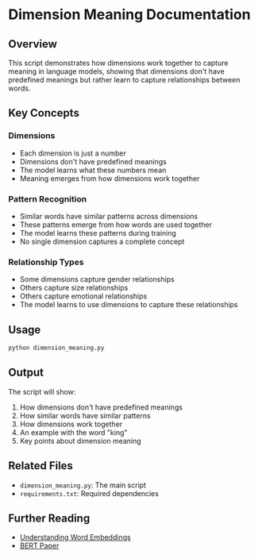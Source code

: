 # Dimension Meaning Documentation

## Overview
This script demonstrates how dimensions work together to capture meaning in language models, showing that dimensions don't have predefined meanings but rather learn to capture relationships between words.

## Key Concepts

### Dimensions
- Each dimension is just a number
- Dimensions don't have predefined meanings
- The model learns what these numbers mean
- Meaning emerges from how dimensions work together

### Pattern Recognition
- Similar words have similar patterns across dimensions
- These patterns emerge from how words are used together
- The model learns these patterns during training
- No single dimension captures a complete concept

### Relationship Types
- Some dimensions capture gender relationships
- Others capture size relationships
- Others capture emotional relationships
- The model learns to use dimensions to capture these relationships

## Usage
```python
python dimension_meaning.py
```

## Output
The script will show:
1. How dimensions don't have predefined meanings
2. How similar words have similar patterns
3. How dimensions work together
4. An example with the word "king"
5. Key points about dimension meaning

## Related Files
- `dimension_meaning.py`: The main script
- `requirements.txt`: Required dependencies

## Further Reading
- [Understanding Word Embeddings](https://www.tensorflow.org/tutorials/text/word_embeddings)
- [BERT Paper](https://arxiv.org/abs/1810.04805) 